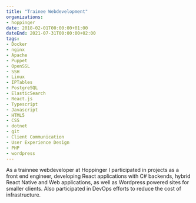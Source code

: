 ```yaml
---
title: "Trainee Webdevelopment"
organizations:
- hoppinger
date: 2018-02-01T00:00:00+01:00
dateEnd: 2021-07-31T00:00:00+02:00
tags:
- Docker
- nginx
- Apache
- Puppet
- OpenSSL
- SSH
- Linux
- IPTables
- PostgreSQL
- ElasticSearch
- React.js
- Typescript
- Javascript
- HTML5
- CSS
- dotnet
- git
- Client Communication
- User Experience Design
- PHP
- wordpress
---
```


As a trainnee webdeveloper at Hoppinger I participated in projects as a front end engineer, developing React applications with C# backends, hybrid React Native and Web applications, as well as Wordpress powered sites for smaller clients. Also participated in DevOps efforts to reduce the cost of infrastructure.